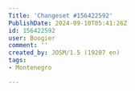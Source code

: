 ```yaml
---
Title: 'Changeset #156422592'
PublishDate: 2024-09-10T05:41:26Z
id: 156422592
user: Boogier
comment: ''
created_by: JOSM/1.5 (19207 en)
tags:
- Montenegro

---
```

